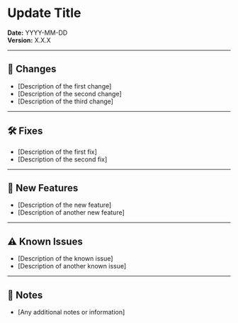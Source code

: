 # Update Title

**Date:** YYYY-MM-DD  
**Version:** X.X.X

---

## 🔄 Changes
- [Description of the first change]
- [Description of the second change]
- [Description of the third change]

---

## 🛠 Fixes
- [Description of the first fix]
- [Description of the second fix]

---

## 🚀 New Features
- [Description of the new feature]
- [Description of another new feature]

---

## ⚠️ Known Issues
- [Description of the known issue]
- [Description of another known issue]

---

## 📜 Notes
- [Any additional notes or information]